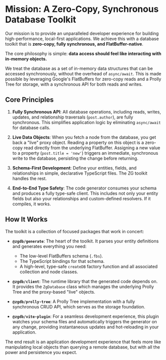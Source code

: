 # Mission: A Zero-Copy, Synchronous Database Toolkit

Our mission is to provide an unparalleled developer experience for building high-performance, local-first applications. We achieve this with a database toolkit that is **zero-copy, fully synchronous, and FlatBuffer-native**.

The core philosophy is simple: **data access should feel like interacting with in-memory objects.**

We treat the database as a set of in-memory data structures that can be accessed synchronously, without the overhead of `async/await`. This is made possible by leveraging Google's FlatBuffers for zero-copy reads and a Prolly Tree for storage, with a synchronous API for both reads and writes.

## Core Principles

1.  **Fully Synchronous API**: All database operations, including reads, writes, updates, and relationship traversals (`post.author`), are fully synchronous. This simplifies application logic by eliminating `async/await` for database calls.

2.  **Live Data Objects**: When you fetch a node from the database, you get back a "live" proxy object. Reading a property on this object is a zero-copy read directly from the underlying FlatBuffer. Assigning a new value to a property (`post.title = 'new'`) triggers an immediate, synchronous write to the database, persisting the change before returning.

3.  **Schema-First Development**: Define your entities, fields, and relationships in simple, declarative TypeScript files. The ZG toolkit handles the rest.

4.  **End-to-End Type Safety**: The code generator consumes your schema and produces a fully type-safe client. This includes not only your entity fields but also your relationships and custom-defined resolvers. If it compiles, it works.

## How It Works

The toolkit is a collection of focused packages that work in concert:

- **`@zgdb/generate`**: The heart of the toolkit. It parses your entity definitions and generates everything you need:

  - The low-level FlatBuffers schema (`.fbs`).
  - The TypeScript bindings for that schema.
  - A high-level, type-safe `createDB` factory function and all associated collection and node classes.

- **`@zgdb/client`**: The runtime library that the generated code depends on. It provides the `ZgDatabase` class which manages the underlying Prolly Tree and the proxy-based "live" objects.

- **`@zgdb/prolly-tree`**: A Prolly Tree implementation with a fully synchronous CRUD API, which serves as the storage foundation.

- **`@zgdb/vite-plugin`**: For a seamless development experience, this plugin watches your schema files and automatically triggers the generator on any change, providing instantaneous updates and hot-reloading in your application.

The end result is an application development experience that feels more like manipulating local objects than querying a remote database, but with all the power and persistence you expect.
